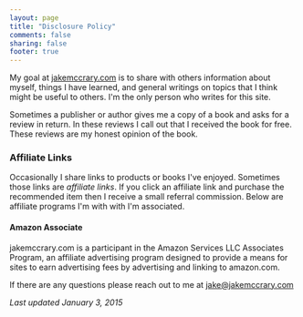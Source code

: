 ```yaml
---
layout: page
title: "Disclosure Policy"
comments: false
sharing: false
footer: true
---
```


My goal at [jakemccrary.com](http://jakemccrary.com) is to share with
others information about myself, things I have learned, and general
writings on topics that I think might be useful to others. I'm the
only person who writes for this site.

Sometimes a publisher or author gives me a copy of a book and asks for
a review in return. In these reviews I call out that I received the
book for free. These reviews are my honest opinion of the book.

### Affiliate Links ###

Occasionally I share links to products or books I've enjoyed.
Sometimes those links are _affiliate links_. If you click an affiliate
link and purchase the recommended item then I receive a small referral
commission. Below are affiliate programs I'm with with I'm associated.

#### Amazon Associate ####

jakemccrary.com is a participant in the Amazon Services LLC Associates
Program, an affiliate advertising program designed to provide a means
for sites to earn advertising fees by advertising and linking to amazon.com.

If there are any questions please reach out to me at [jake@jakemccrary.com](mailto:jake@jakemccrary.com)

_Last updated January 3, 2015_
